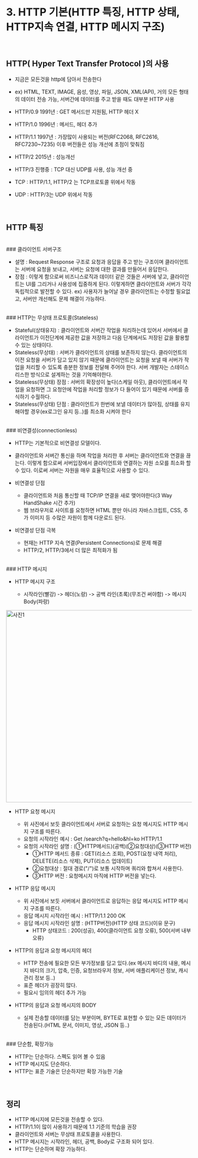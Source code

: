 # 3. HTTP 기본(HTTP 특징, HTTP 상태, HTTP지속 연결, HTTP 메시지 구조)

<br/>

## HTTP( Hyper Text Transfer Protocol )의 사용

- 지금은 모든것을 http에 담아서 전송한다
- ex) HTML, TEXT, IMAGE, 음성, 영상, 파일, JSON, XML(API), 거의 모든 형태의 데이터 전송 가능, 서버간에 데이터를 주고 받을 때도 대부분 HTTP 사용

- HTTP/0.9 1991년 : GET 메서드만 지원됨, HTTP 헤더 X
- HTTP/1.0 1996년 : 메서드, 헤더 추가
- HTTP/1.1 1997년 : 가장많이 사용되는 버전(RFC2068, RFC2616, RFC7230~7235) 이후 버전들은 성능 개선에 초점이 맞춰짐
- HTTP/2 2015년 : 성능개선
- HTTP/3 진행중 : TCP 대신 UDP를 사용, 성능 개선 중

- TCP : HTTP/1.1, HTTP/2 는 TCP프로토콜 위에서 작동
- UDP : HTTP/3는 UDP 위에서 작동
  <br/><br/><br/>

## HTTP 특징
<br/>
### 클라이언트 서버구조

- 설명 : Request Response 구조로 요청과 응답을 주고 받는 구조이며 클라이언트는 서버에 요청을 보내고, 서버는 요청에 대한 결과를 만들어서 응답한다.
- 장점 : 이렇게 함으로써 비즈니스로직과 데이터 같은 것들은 서버에 넣고, 클라이언트는 UI를 그리거나 사용성에 집중하게 된다. 이렇게하면 클라이언트와 서버가 각각 독립적으로 발전할 수 있다. ex) 사용자가 늘어날 경우 클라이언트는 수정할 필요없고, 서버만 개선해도 문제 해결이 가능하다.
<br/>
### HTTP는 무상태 프로토콜(Stateless)

- Stateful(상태유지) : 클라이언트와 서버간 작업을 처리하는데 있어서 서버에서 클라이언트가 이전단계에 제공한 값을 저장하고 다음 단계에서도 저장된 값을 활용할 수 있는 상태이다.
- Stateless(무상태) : 서버가 클라이언트의 상태를 보존하지 않는다. 클라이언트의 이전 요청을 서버가 담고 있지 않기 때문에 클라이언트는 요청을 보낼 때 서버가 작업을 처리할 수 있도록 충분한 정보를 전달해 주어야 한다. 서버 개발자는 스테이스리스한 방식으로 설계하는 것을 기억해야한다.
- Stateless(무상태) 장점 : 서버의 확장성이 높다(스케일 아웃), 클라이언트에서 작업을 요청하면 그 요청안에 작업을 처리할 정보가 다 들어이 있기 때문에 서버를 증식하기 수월하다.
- Stateless(무상태) 단점 : 클라이언트가 한번에 보낼 데이터가 많아짐, 상태를 유지해야할 경우(ex로그인 유지 등..)를 최소화 시켜야 한다
<br/>
### 비연결성(connectionless)

- HTTP는 기본적으로 비연결성 모델이다.
- 클라이언트와 서버간 통신을 하며 작업을 처리한 후 서버는 클라이언트와 연결을 끊는다. 이렇게 함으로써 서버입장에서 클라이언트와 연결하는 자원 소모를 최소화 할 수 있다. 이로써 서버는 자원을 매우 효율적으로 사용할 수 있다.

- 비연결성 단점

  - 클라이언트와 처음 통신할 때 TCP/IP 연결을 새로 맺어야한다(3 Way HandShake 시간 추가)
  - 웹 브라우저로 사이트를 요청하면 HTML 뿐만 아니라 자바스크립트, CSS, 추가 이미지 등 수많은 자원이 함께 다운로드 된다.

- 비연결성 단점 극복
  - 현재는 HTTP 지속 연결(Persistent Connections)로 문제 해결
  - HTTP/2, HTTP/3에서 더 많은 최적화가 됨
<br/>
### HTTP 메시지

- HTTP 메시지 구조

  - 시작라인(빨강) -> 헤더(노랑) -> 공백 라인(초록)(무조건 써야함) -> 메시지 Body(파랑)
<img width="520" alt="사진1" src="https://github.com/KimYongJ/HTTPStudy/assets/106525587/e0997b89-d312-4e38-8f74-649cb3b70fa9">

- HTTP 요청 메시지

  - 위 사진에서 보듯 클라이언트에서 서버로 요청하는 요청 메시지도 HTTP 메시지 구조를 따른다.
  - 요청의 시작라인 예시 : Get /search?q=hello&hl=ko HTTP/1.1
  - 요청의 시작라인 설명 : (①HTTP메서드)(공백)(②요청대상)(③HTTP 버전)
    - ①HTTP 메서드 종류 : GET(리소스 조회), POST(요청 내역 처리), DELETE(리소스 삭제), PUT(리소스 업데이트)
    - ②요청대상 : 절대 경로("/")로 보통 시작하며 쿼리와 합쳐서 사용한다.
    - ③HTTP 버전 : 요청메시지 마직에 HTTP 버전을 넣는다.

- HTTP 응답 메시지

  - 위 사진에서 보듯 서버에서 클라이언트로 응답하는 응답 메시지도 HTTP 메시지 구조를 따른다.
  - 응답 메시지 시작라인 예시 : HTTP/1.1 200 OK
  - 응답 메시지 시작라인 설명 : (HTTP버전)(HTTP 상태 코드)(이유 문구)
    - HTTP 상태코드 : 200(성공), 400(클라이언트 요청 오류), 500(서버 내부 오류)

- HTTP의 응답과 요청 메시지의 헤더

  - HTTP 전송에 필요한 모든 부가정보를 담고 있다.(ex 메시지 바디의 내용, 메시지 바디의 크기, 압축, 인증, 요청브라우저 정보, 서버 애플리케이션 정보, 캐시 관리 정보 등..)
  - 표준 헤더가 굉장히 많다.
  - 필요시 임의의 헤더 추가 가능

- HTTP의 응답과 요청 메시지의 BODY
  - 실제 전송할 데이터를 담는 부분이며, BYTE로 표현할 수 있는 모든 데이터가 전송된다.(HTML 문서, 이미지, 영상, JSON 등..)
<br/>
### 단순함, 확장가능

- HTTP는 단순하다. 스펙도 읽어 볼 수 있음
- HTTP 메시지도 단순하다.
- HTTP는 표준 기술은 단순하지만 확장 가능한 기술
<br/><br/><br/>
## 정리

- HTTP 메시지에 모든것을 전송할 수 있다.
- HTTP/1.1이 많이 사용하기 때문에 1.1 기준의 학습을 권장
- 클라이언트와 서버는 무상태 프로토콜을 사용한다.
- HTTP 메시지는 시작라인, 헤더, 공백, Body로 구조화 되어 있다.
- HTTP는 단순하며 확장 가능하다.
